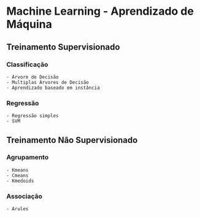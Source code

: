 # Machine Learning - Aprendizado de Máquina

## Treinamento Supervisionado


### Classificação
    - Árvore de Decisão
    - Multiplas Árvores de Decisão
    - Aprendizado baseado em instância

### Regressão
    - Regressão simples
    - SVM

## Treinamento Não Supervisionado

### Agrupamento
    - Kmeans
    - Cmeans
    - Kmedoids

### Associação
    - Arules


